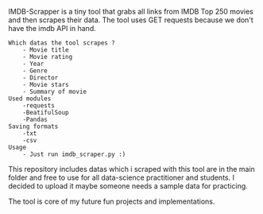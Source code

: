 IMDB-Scrapper is a tiny tool that grabs all links from IMDB Top 250 movies and then scrapes their data. The tool uses GET requests because we don't have the imdb API in hand.

	Which datas the tool scrapes ?
		- Movie title
		- Movie rating
		- Year
		- Genre
		- Director
		- Movie stars
		- Summary of movie
	Used modules
		-requests
		-BeatifulSoup
		-Pandas
	Saving formats
		-txt
		-csv
	Usage
		- Just run imdb_scraper.py :)

This repository includes datas which i scraped with this tool are in the main folder and free to use for all data-science practitioner and students. I decided to upload it maybe someone needs a sample data for practicing.

The tool is core of my future fun projects and implementations. 
